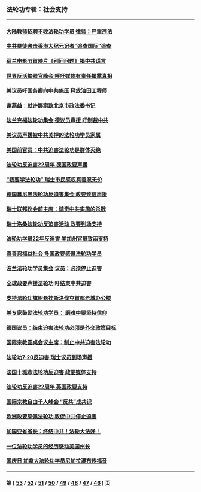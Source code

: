 ### 法轮功专辑：社会支持
---
#### [大陆教师招聘不收法轮功学员 律师：严重违法](../../pages/nf4386/n13365839.md?11280430) 
#### [中共暴徒袭击香港大纪元记者“追查国际”追查](../../pages/nf4386/n13343404.md?11280430) 
#### [荷兰电影节首映片《别问问题》揭中共谎言](../../pages/nf4386/n13321179.md?11280430) 
#### [世界反活摘器官峰会 呼吁媒体有责任揭露真相](../../pages/nf4386/n13264475.md?11280430) 
#### [美议员吁国务卿向中共施压 释放油田工程师](../../pages/nf4386/n13233845.md?11280430) 
#### [谢燕益：就许娜案致北京市政法委书记](../../pages/nf4386/n13182701.md?11280430) 
#### [法兰克福法轮功集会 德议员声援 吁制裁中共](../../pages/nf4386/n13175975.md?11280430) 
#### [美议员声援被中共关押的法轮功学员家属](../../pages/nf4386/n13158310.md?11280430) 
#### [美国前官员：中共迫害法轮功是群体灭绝](../../pages/nf4386/n13157750.md?11280430) 
#### [法轮功反迫害22周年 德国政要声援](../../pages/nf4386/n13143632.md?11280430) 
#### [“我要学法轮功” 瑞士市民感叹真善忍无价](../../pages/nf4386/n13129633.md?11280430) 
#### [德国慕尼黑法轮功反迫害集会 政要致信声援](../../pages/nf4386/n13129148.md?11280430) 
#### [瑞士联邦议会前主席：谴责中共实施的杀戮](../../pages/nf4386/n13127336.md?11280430) 
#### [瑞士洛桑法轮功反迫害活动 政要到场支持](../../pages/nf4386/n13119398.md?11280430) 
#### [法轮功学员22年反迫害 美加州官员致函支持](../../pages/nf4386/n13118879.md?11280430) 
#### [真善忍福益社会 多国政要感佩法轮功学员](../../pages/nf4386/n13116951.md?11280430) 
#### [波兰法轮功学员集会 议员：必须停止迫害](../../pages/nf4386/n13116685.md?11280430) 
#### [全球政要声援法轮功 吁结束中共迫害](../../pages/nf4386/n13114441.md?11280430) 
#### [支持法轮功旗帜悬挂斯洛伐克首都老城办公楼](../../pages/nf4386/n13112261.md?11280430) 
#### [美专家鼓励法轮功学员： 磨难中要坚持信仰](../../pages/nf4386/n13108359.md?11280430) 
#### [德国议员：结束迫害法轮功必须是外交政策目标](../../pages/nf4386/n13109600.md?11280430) 
#### [国际宗教圆桌会议主席：制止中共迫害法轮功](../../pages/nf4386/n13108177.md?11280430) 
#### [法轮功7·20反迫害 瑞士议员到场声援](../../pages/nf4386/n13107072.md?11280430) 
#### [法国十城市法轮功反迫害 政要媒体支持](../../pages/nf4386/n13104833.md?11280430) 
#### [法轮功反迫害22周年 英国政要支持](../../pages/nf4386/n13091349.md?11280430) 
#### [国际宗教自由千人峰会 “反共”成共识](../../pages/nf4386/n13091403.md?11280430) 
#### [欧洲政要感佩法轮功 敦促中共停止迫害](../../pages/nf4386/n13090743.md?11280430) 
#### [加国亚省省长：终结中共！法轮大法好！](../../pages/nf4386/n13084394.md?11280430) 
#### [一位法轮功学员的经历感动美国州长](../../pages/nf4386/n13078953.md?11280430) 
#### [国庆日 加拿大法轮功学员尼加拉瀑布传福音](../../pages/nf4386/n13064493.md?11280430) 

---
#### 第 [ [53](./53.md?11280430) / [52](./52.md?11280430) / [51](./51.md?11280430) / [50](./50.md?11280430) / [49](./49.md?11280430) / [48](./48.md?11280430) / [47](./47.md?11280430) / [46](./46.md?11280430) ] 页
